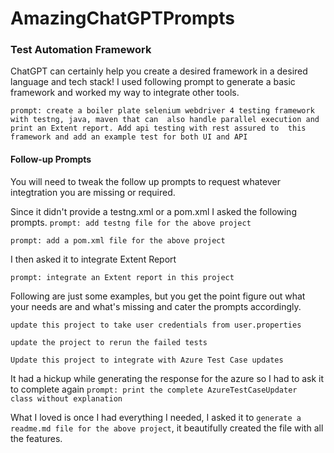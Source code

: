 # AmazingChatGPTPrompts

### Test Automation Framework
ChatGPT can certainly help you create a desired framework in a desired language and tech stack!
I used following prompt to generate a basic framework and worked my way to integrate other tools.

`prompt: create a boiler plate selenium webdriver 4 testing framework with testng, java, maven that can 
also handle parallel execution and print an Extent report. Add api testing with rest assured to 
this framework and add an example test for both UI and API`

#### Follow-up Prompts
You will need to tweak the follow up prompts to request whatever integtration you are missing or required.

Since it didn't provide a testng.xml or a pom.xml I asked the following prompts.
`prompt: add testng file for the above project`

`prompt: add a pom.xml file for the above project`

I then asked it to integrate Extent Report

`prompt: integrate an Extent report in this project`

Following are just some examples, but you get the point figure out what your needs are and what's missing and cater the prompts accordingly.

`update this project to take user credentials from user.properties`

`update the project to rerun the failed tests`

`Update this project to integrate with Azure Test Case updates`

It had a hickup while generating the response for the azure so I had to ask it to complete again `prompt: print the complete AzureTestCaseUpdater  class without explanation`

What I loved is once I had everything I needed, I asked it to `generate a readme.md file for the above project`, it beautifully created the file with all the features.
